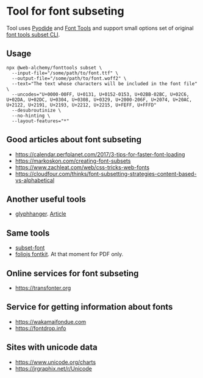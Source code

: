 # Tool for font subseting

Tool uses [Pyodide](https://pyodide.org) and [Font Tools](github.com/fonttools/fonttools) and support small options set of original [font tools subset CLI](https://fonttools.readthedocs.io/en/latest/subset/index.html).

## Usage

```shell
npx @web-alchemy/fonttools subset \
  --input-file="/some/path/to/font.ttf" \
  --output-file="/some/path/to/font.woff2" \
  --text="The text whose characters will be included in the font file" \
  --uncodes="U+0000-00FF, U+0131, U+0152-0153, U+02BB-02BC, U+02C6, U+02DA, U+02DC, U+0304, U+0308, U+0329, U+2000-206F, U+2074, U+20AC, U+2122, U+2191, U+2193, U+2212, U+2215, U+FEFF, U+FFFD" 
  --desubroutinize \
  --no-hinting \
  --layout-features="*"
```

## Good articles about font subseting

- https://calendar.perfplanet.com/2017/3-tips-for-faster-font-loading
- https://markoskon.com/creating-font-subsets
- https://www.zachleat.com/web/css-tricks-web-fonts
- https://cloudfour.com/thinks/font-subsetting-strategies-content-based-vs-alphabetical

## Another useful tools

- [glyphhanger](https://github.com/zachleat/glyphhanger). [Article](https://www.zachleat.com/web/glyphhanger)

## Same tools

- [subset-font](https://github.com/papandreou/subset-font)
- [foliojs fontkit](https://github.com/foliojs/fontkit). At that moment for PDF only.

## Online services for font subseting
- https://transfonter.org

## Service for getting information about fonts
- https://wakamaifondue.com
- https://fontdrop.info
 
## Sites with unicode data

- https://www.unicode.org/charts
- https://jrgraphix.net/r/Unicode
